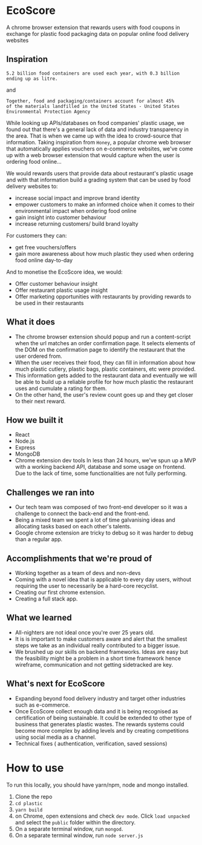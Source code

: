 # EcoScore
A chrome browser extension that rewards users with food coupons in exchange for plastic food packaging data on popular online food delivery websites

## Inspiration
```
5.2 billion food containers are used each year, with 0.3 billion ending up as litre. 
```
and 
```
Together, food and packaging/containers account for almost 45%
of the materials landfilled in the United States - United States Environmental Protection Agency
```

While looking up APIs/databases on food companies' plastic usage, we found out that there's a general lack of data and industry transparency in the area. That is when we came up with the idea to crowd-source that information. Taking inspiration from `Honey`, a popular chrome web browser that automatically applies vouchers on e-commerce websites, we've come up with a web browser extension that would capture when the user is ordering food online... 

We would rewards users that provide data about restaurant's plastic usage and with that information build a grading system that can be used by food delivery websites to: 
- increase social impact and improve brand identity
- empower customers to make an informed choice when it comes to their environmental impact when ordering food online
- gain insight into customer behaviour
- increase returning customers/ build brand loyalty

For customers they can: 
- get free vouchers/offers
- gain more awareness about how much plastic they used when ordering food online day-to-day

And to monetise the EcoScore idea, we would: 
- Offer customer behaviour insight
- Offer restaurant plastic usage insight
- Offer marketing opportunities with restaurants by providing rewards to be used in their restaurants 


## What it does
- The chrome browser extension should popup and run a content-script when the url matches an order confirmation page. It selects elements of the DOM on the confirmation page to identify the restaurant that the user ordered from.
- When the user receives their food, they can fill in information about how much plastic cutlery, plastic bags, plastic containers, etc were provided.
- This information gets added to the restaurant data and eventually we will be able to build up a reliable profile for how much plastic the restaurant uses and cumulate a rating for them. 
- On the other hand, the user's review count goes up and they get closer to their next reward.
   

## How we built it
- React 
- Node.js
- Express
- MongoDB
- Chrome extension dev tools
  In less than 24 hours, we've spun up a MVP with a working backend API, database and some usage on frontend. Due to the lack of time, some functionalities are not fully performing. 

## Challenges we ran into
- Our tech team was composed of two front-end developer so it was a challenge to connect the back-end and the front-end.
- Being a mixed team we spent a lot of time galvanising ideas and allocating tasks based on each other's talents. 
- Google chrome extension are tricky to debug so it was harder to debug than a regular app.



## Accomplishments that we're proud of
- Working together as a team of devs and non-devs
- Coming with a novel idea that is applicable to every day users, without requiring the user to necessarily be a hard-core recyclist.
- Creating our first chrome extension. 
- Creating a full stack app. 

## What we learned
- All-nighters are not ideal once you're over 25 years old. 
- It is is important to make customers aware and alert that the smallest steps we take as an individual really contributed to a bigger issue.
- We brushed up our skills on backend frameworks. Ideas are easy but the feasibility might be a problem in a short time framework hence wireframe, communication and not getting sidetracked are key.

## What's next for EcoScore
- Expanding beyond food delivery industry and target other industries such as e-commerce.
- Once EcoScore collect enough data and it is being recognised as certification of being sustainable. It could be extended to other type of business that generates plastic wastes.  The rewards systems could become more complex by adding levels and by creating competitions using social media as a channel.
- Technical fixes ( authentication, verification, saved sessions)

# How to use

To run this locally, you should have yarn/npm, node and mongo installed. 
1. Clone the repo
2. ```cd plastic```
3. ```yarn build ```
1. on Chrome, open extensions and check `dev mode`. Click `load unpacked` and select the `public` folder within the directory.
2. On a separate terminal window, run `mongod`.
3. On a separate terminal window, run `node server.js`

